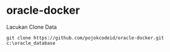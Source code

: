# oracle-docker
Lacukan Clone Data
```
git clone https://github.com/pojokcodeid/oracle-docker.git c:\oracle_database
```
